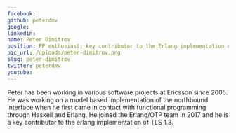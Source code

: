 ```yaml
---
facebook: 
github: peterdmv
google: 
linkedin: 
name: Peter Dimitrov
position: FP enthusiast; key contributor to the Erlang implementation of TLS 1.3
pic_url: /uploads/peter-dimitrov.png
slug: peter-dimitrov
twitter: peterdmv
youtube: 
---
```

<p>Peter has been working in various software projects at Ericsson since 2005. He was working on a model based implementation of the northbound interface when he first came in contact with functional programming through Haskell and Erlang. He joined the Erlang/OTP team in 2017 and he is a key contributor to the erlang implementation of TLS 1.3.</p>
